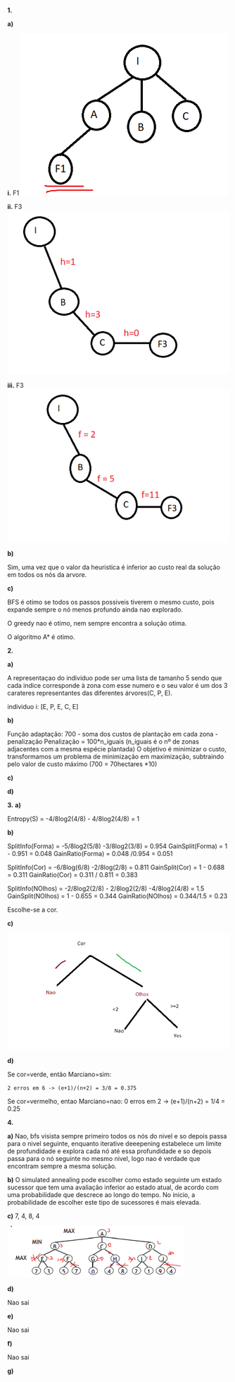 **1.**

**a)**

**i.** F1
![tree](./img/1ai_2018R2.png)

**ii.**  F3
![tree](./img/1aii_2018R2.png)

**iii.**  F3
![tree](./img/1aiii_2018R2.png)

**b)**

Sim, uma vez que o valor da heuristica é inferior ao custo real da solução em todos os nós da arvore.



**c)** 

BFS é otimo se todos os passos possiveis tiverem o mesmo custo, pois expande sempre o nó menos profundo ainda nao explorado.

O greedy nao é otimo, nem sempre encontra a solução otima.

O algoritmo A* é otimo.


**2.**

**a)**

A representaçao do individuo pode ser uma lista de tamanho 5 sendo que cada indice corresponde à zona com esse numero e o seu valor é um dos 3 carateres representantes das diferentes árvores(C, P, E).

individuo i: [E, P, E, C, E]


**b)**

Função adaptação: 700 - soma dos custos de plantação em cada zona - penalização
Penalização = 100*n_iguais (n_iguais é o nº de zonas adjacentes com a mesma espécie plantada)
O objetivo é minimizar o custo, transformamos um problema de minimização em maximização,
subtraindo pelo valor de custo máximo (700 = 70hectares *10)


**c)**

**d)**


**3.** 
**a)**

Entropy(S) = -4/8log2(4/8) - 4/8log2(4/8) = 1


**b)**

SplitInfo(Forma) = -5/8log2(5/8) -3/8log2(3/8) = 0.954
GainSplit(Forma) = 1 - 0.951 = 0.048
GainRatio(Forma) = 0.048 /0.954 = 0.051

SplitInfo(Cor) = -6/8log(6/8) -2/8log(2/8) = 0.811
GainSplit(Cor) = 1 - 0.688 = 0.311 
GainRatio(Cor) =  0.311 / 0.811 = 0.383

SplitInfo(NOlhos) = -2/8log2(2/8) - 2/8log2(2/8) -4/8log2(4/8) = 1.5
GainSplit(NOlhos) = 1 - 0.655 = 0.344
GainRatio(NOlhos) = 0.344/1.5 = 0.23

Escolhe-se a cor.


**c)**


![arvore](./img/3c_2018R2.png)



**d)**

Se cor=verde, então Marciano=sim: 

    2 erros em 6 -> (e+1)/(n+2) = 3/8 = 0.375

Se cor=vermelho, entao Marciano=nao:
    0 erros em 2 -> (e+1)/(n+2) = 1/4 = 0.25




**4.**

**a)** Nao, bfs visista sempre primeiro todos os nós do nivel e so depois passa para o nivel seguinte, enquanto iterative deeepening estabelece um limite de profundidade e explora cada nó até essa profundidade e so depois passa para o nó seguinte no mesmo nivel, logo nao é verdade que encontram sempre a mesma solução.

**b)** O simulated annealing pode escolher como estado seguinte um estado sucessor que tem uma avaliação inferior ao estado atual, de acordo com uma probabilidade que descrece ao longo do tempo. No inicio, a probabilidade de escolher este tipo de sucessores é mais elevada.

**c)** 7, 4, 8, 4

![minimax](./img/4c_2018R2.png)

**d)**

Nao sai

**e)**

Nao sai 

**f)**

Nao sai 


**g)**